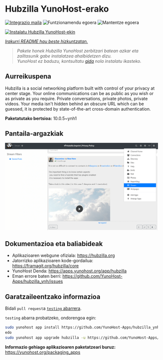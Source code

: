 <!--
Ohart ongi: README hau automatikoki sortu da <https://github.com/YunoHost/apps/tree/master/tools/readme_generator>ri esker
EZ editatu eskuz.
-->

# Hubzilla YunoHost-erako

[![Integrazio maila](https://apps.yunohost.org/badge/integration/hubzilla)](https://ci-apps.yunohost.org/ci/apps/hubzilla/)
![Funtzionamendu egoera](https://apps.yunohost.org/badge/state/hubzilla)
![Mantentze egoera](https://apps.yunohost.org/badge/maintained/hubzilla)

[![Instalatu Hubzilla YunoHost-ekin](https://install-app.yunohost.org/install-with-yunohost.svg)](https://install-app.yunohost.org/?app=hubzilla)

*[Irakurri README hau beste hizkuntzatan.](./ALL_README.md)*

> *Pakete honek Hubzilla YunoHost zerbitzari batean azkar eta zailtasunik gabe instalatzea ahalbidetzen dizu.*  
> *YunoHost ez baduzu, kontsultatu [gida](https://yunohost.org/install) nola instalatu ikasteko.*

## Aurreikuspena

Hubzilla is a social networking platform built with control of your privacy at center stage. Your online communications can be as public as you wish or as private as you require. Private conversations, private photos, private videos. Your media isn't hidden behind an obscure URL which can be guessed, it is protected by state-of-the-art cross-domain authentication.


**Paketatutako bertsioa:** 10.0.5~ynh1

## Pantaila-argazkiak

![Hubzilla(r)en pantaila-argazkia](./doc/screenshots/hubzilla-1.png)

## Dokumentazioa eta baliabideak

- Aplikazioaren webgune ofiziala: <https://hubzilla.org>
- Jatorrizko aplikazioaren kode-gordailua: <https://framagit.org/hubzilla/core>
- YunoHost Denda: <https://apps.yunohost.org/app/hubzilla>
- Eman errore baten berri: <https://github.com/YunoHost-Apps/hubzilla_ynh/issues>

## Garatzaileentzako informazioa

Bidali `pull request`a [`testing` abarrera](https://github.com/YunoHost-Apps/hubzilla_ynh/tree/testing).

`testing` abarra probatzeko, ondorengoa egin:

```bash
sudo yunohost app install https://github.com/YunoHost-Apps/hubzilla_ynh/tree/testing --debug
edo
sudo yunohost app upgrade hubzilla -u https://github.com/YunoHost-Apps/hubzilla_ynh/tree/testing --debug
```

**Informazio gehiago aplikazioaren paketatzeari buruz:** <https://yunohost.org/packaging_apps>
